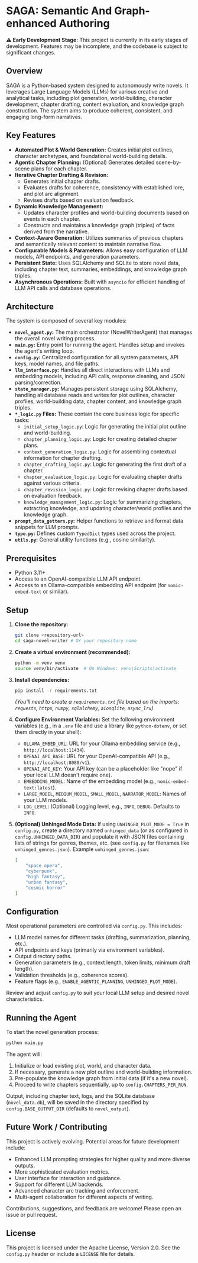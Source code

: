 # SAGA: Semantic And Graph-enhanced Authoring

**⚠️ Early Development Stage:** This project is currently in its early stages of development. Features may be incomplete, and the codebase is subject to significant changes.

## Overview

SAGA is a Python-based system designed to autonomously write novels. It leverages Large Language Models (LLMs) for various creative and analytical tasks, including plot generation, world-building, character development, chapter drafting, content evaluation, and knowledge graph construction. The system aims to produce coherent, consistent, and engaging long-form narratives.

## Key Features

*   **Automated Plot & World Generation:** Creates initial plot outlines, character archetypes, and foundational world-building details.
*   **Agentic Chapter Planning:** (Optional) Generates detailed scene-by-scene plans for each chapter.
*   **Iterative Chapter Drafting & Revision:**
    *   Generates initial chapter drafts.
    *   Evaluates drafts for coherence, consistency with established lore, and plot arc alignment.
    *   Revises drafts based on evaluation feedback.
*   **Dynamic Knowledge Management:**
    *   Updates character profiles and world-building documents based on events in each chapter.
    *   Constructs and maintains a knowledge graph (triples) of facts derived from the narrative.
*   **Context-Aware Generation:** Utilizes summaries of previous chapters and semantically relevant content to maintain narrative flow.
*   **Configurable Models & Parameters:** Allows easy configuration of LLM models, API endpoints, and generation parameters.
*   **Persistent State:** Uses SQLAlchemy and SQLite to store novel data, including chapter text, summaries, embeddings, and knowledge graph triples.
*   **Asynchronous Operations:** Built with `asyncio` for efficient handling of LLM API calls and database operations.

## Architecture

The system is composed of several key modules:

*   **`novel_agent.py`:** The main orchestrator (NovelWriterAgent) that manages the overall novel writing process.
*   **`main.py`:** Entry point for running the agent. Handles setup and invokes the agent's writing loop.
*   **`config.py`:** Centralized configuration for all system parameters, API keys, model names, and file paths.
*   **`llm_interface.py`:** Handles all direct interactions with LLMs and embedding models, including API calls, response cleaning, and JSON parsing/correction.
*   **`state_manager.py`:** Manages persistent storage using SQLAlchemy, handling all database reads and writes for plot outlines, character profiles, world-building data, chapter content, and knowledge graph triples.
*   **`*_logic.py` Files:** These contain the core business logic for specific tasks:
    *   `initial_setup_logic.py`: Logic for generating the initial plot outline and world-building.
    *   `chapter_planning_logic.py`: Logic for creating detailed chapter plans.
    *   `context_generation_logic.py`: Logic for assembling contextual information for chapter drafting.
    *   `chapter_drafting_logic.py`: Logic for generating the first draft of a chapter.
    *   `chapter_evaluation_logic.py`: Logic for evaluating chapter drafts against various criteria.
    *   `chapter_revision_logic.py`: Logic for revising chapter drafts based on evaluation feedback.
    *   `knowledge_management_logic.py`: Logic for summarizing chapters, extracting knowledge, and updating character/world profiles and the knowledge graph.
*   **`prompt_data_getters.py`:** Helper functions to retrieve and format data snippets for LLM prompts.
*   **`type.py`:** Defines custom `TypedDict` types used across the project.
*   **`utils.py`:** General utility functions (e.g., cosine similarity).

## Prerequisites

*   Python 3.11+
*   Access to an OpenAI-compatible LLM API endpoint.
*   Access to an Ollama-compatible embedding API endpoint (for `nomic-embed-text` or similar).

## Setup

1.  **Clone the repository:**
    ```bash
    git clone <repository-url>
    cd saga-novel-writer # Or your repository name
    ```

2.  **Create a virtual environment (recommended):**
    ```bash
    python -m venv venv
    source venv/bin/activate  # On Windows: venv\Scripts\activate
    ```

3.  **Install dependencies:**
    ```bash
    pip install -r requirements.txt
    ```
    *(You'll need to create a `requirements.txt` file based on the imports: `requests`, `httpx`, `numpy`, `sqlalchemy`, `aiosqlite`, `async_lru`)*

4.  **Configure Environment Variables:**
    Set the following environment variables (e.g., in a `.env` file and use a library like `python-dotenv`, or set them directly in your shell):
    *   `OLLAMA_EMBED_URL`: URL for your Ollama embedding service (e.g., `http://localhost:11434`).
    *   `OPENAI_API_BASE`: URL for your OpenAI-compatible API (e.g., `http://localhost:8080/v1`).
    *   `OPENAI_API_KEY`: Your API key (can be a placeholder like "nope" if your local LLM doesn't require one).
    *   `EMBEDDING_MODEL`: Name of the embedding model (e.g., `nomic-embed-text:latest`).
    *   `LARGE_MODEL`, `MEDIUM_MODEL`, `SMALL_MODEL`, `NARRATOR_MODEL`: Names of your LLM models.
    *   `LOG_LEVEL`: (Optional) Logging level, e.g., `INFO`, `DEBUG`. Defaults to `INFO`.

5.  **(Optional) Unhinged Mode Data:**
    If using `UNHINGED_PLOT_MODE = True` in `config.py`, create a directory named `unhinged_data` (or as configured in `config.UNHINGED_DATA_DIR`) and populate it with JSON files containing lists of strings for genres, themes, etc. (see `config.py` for filenames like `unhinged_genres.json`). Example `unhinged_genres.json`:
    ```json
    [
        "space opera",
        "cyberpunk",
        "high fantasy",
        "urban fantasy",
        "cosmic horror"
    ]
    ```

## Configuration

Most operational parameters are controlled via `config.py`. This includes:
*   LLM model names for different tasks (drafting, summarization, planning, etc.).
*   API endpoints and keys (primarily via environment variables).
*   Output directory paths.
*   Generation parameters (e.g., context length, token limits, minimum draft length).
*   Validation thresholds (e.g., coherence scores).
*   Feature flags (e.g., `ENABLE_AGENTIC_PLANNING`, `UNHINGED_PLOT_MODE`).

Review and adjust `config.py` to suit your local LLM setup and desired novel characteristics.

## Running the Agent

To start the novel generation process:

```bash
python main.py
```

The agent will:
1.  Initialize or load existing plot, world, and character data.
2.  If necessary, generate a new plot outline and world-building information.
3.  Pre-populate the knowledge graph from initial data (if it's a new novel).
4.  Proceed to write chapters sequentially, up to `config.CHAPTERS_PER_RUN`.

Output, including chapter text, logs, and the SQLite database (`novel_data.db`), will be saved in the directory specified by `config.BASE_OUTPUT_DIR` (defaults to `novel_output`).

## Future Work / Contributing

This project is actively evolving. Potential areas for future development include:
*   Enhanced LLM prompting strategies for higher quality and more diverse outputs.
*   More sophisticated evaluation metrics.
*   User interface for interaction and guidance.
*   Support for different LLM backends.
*   Advanced character arc tracking and enforcement.
*   Multi-agent collaboration for different aspects of writing.

Contributions, suggestions, and feedback are welcome! Please open an issue or pull request.

## License

This project is licensed under the Apache License, Version 2.0. See the `config.py` header or include a `LICENSE` file for details.